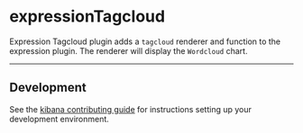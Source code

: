 # expressionTagcloud

Expression Tagcloud plugin adds a `tagcloud` renderer and function to the expression plugin. The renderer will display the `Wordcloud` chart.

---

## Development

See the [kibana contributing guide](https://github.com/elastic/kibana/blob/master/CONTRIBUTING.md) for instructions setting up your development environment.
